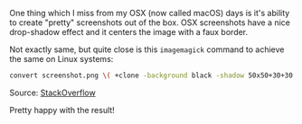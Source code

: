 One thing which I miss from my OSX (now called macOS) days is it's ability to create "pretty" screenshots out of the box. OSX screenshots have a nice drop-shadow effect and it centers the image with a faux border.

Not exactly same, but quite close is this `imagemagick` command to achieve the same on Linux systems:

```bash
convert screenshot.png \( +clone -background black -shadow 50x50+30+30 \) +swap -background white -layers merge +repage result.png
```

Source: [StackOverflow](https://stackoverflow.com/a/60681983)

Pretty happy with the result!
